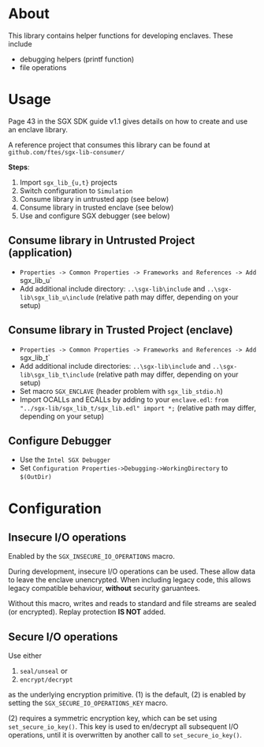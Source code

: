 # About
This library contains helper functions for developing enclaves. These include

- debugging helpers (printf function)
- file operations


# Usage
Page 43 in the SGX SDK guide v1.1 gives details on how to create and use an enclave library.

A reference project that consumes this library can be found at `github.com/ftes/sgx-lib-consumer/`

**Steps**:

1. Import `sgx_lib_{u,t}` projects
2. Switch configuration to `Simulation`
3. Consume library in untrusted app (see below)
4. Consume library in trusted enclave (see below)
5. Use and configure SGX debugger (see below)

## Consume library in Untrusted Project (application)
- `Properties -> Common Properties -> Frameworks and References -> Add `sgx_lib_u`
- Add additional include directory: `..\sgx-lib\include` and `..\sgx-lib\sgx_lib_u\include` (relative path may differ, depending on your setup)

## Consume library in Trusted Project (enclave)
- `Properties -> Common Properties -> Frameworks and References -> Add `sgx_lib_t`
- Add additional include directories: `..\sgx-lib\include` and `..\sgx-lib\sgx_lib_t\include` (relative path may differ, depending on your setup)
- Set macro `SGX_ENCLAVE` (header problem with `sgx_lib_stdio.h`)
- Import OCALLs and ECALLs by adding to your `enclave.edl`: `from "../sgx-lib/sgx_lib_t/sgx_lib.edl" import *;` (relative path may differ, depending on your setup)

## Configure Debugger
- Use the `Intel SGX Debugger`
- Set `Configuration Properties->Debugging->WorkingDirectory` to `$(OutDir)`


# Configuration

## Insecure I/O operations
Enabled by the `SGX_INSECURE_IO_OPERATIONS` macro.

During development, insecure I/O operations can be used. These allow data to leave the enclave unencrypted.
When including legacy code, this allows legacy compatible behaviour, **without** security garuantees.

Without this macro, writes and reads to standard and file streams are sealed (or encrypted).
Replay protection **IS NOT** added.

## Secure I/O operations
Use either

1. `seal/unseal` or
2. `encrypt/decrypt`

as the underlying encryption primitive. (1) is the default, (2) is enabled by setting the `SGX_SECURE_IO_OPERATIONS_KEY` macro.

(2) requires a symmetric encryption key, which can be set using `set_secure_io_key()`.
This key is used to en/decrypt all subsequent I/O operations, until it is overwritten by another call to `set_secure_io_key()`.